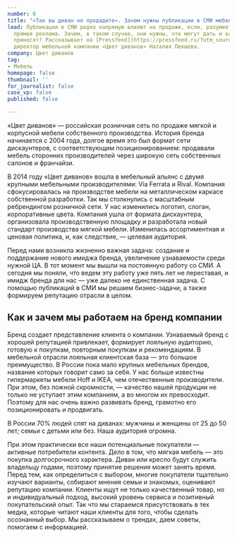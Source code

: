 ```yaml
---
number: 0
title: "«Так вы диван не продадите». Зачем нужны публикации в СМИ мебельной компании"
lead: Публикации в СМИ редко напрямую влияют на продажи, если, разумеется, это не
  прямая реклама. Зачем, в таком случае, они нужны, что могут дать и какую выгоду
  приносят? Рассказывает на [Pressfeed](https://pressfeed.ru/?utm_source=news&utm_medium=intro&utm_campaign=lead&utm_content=tak-vy-divan-ne-prodadite-zachem-nuzhny-publikacii-v-smi-mebelnoj-kompanii)
  директор мебельной компании «Цвет диванов» Наталия Пекшева.
company: Цвет диванов
tag:
- Мебель
homepage: false
thumbnail: ''
for_journalist: false
case_vp: false
published: false

---
```

«Цвет диванов» — российская розничная сеть по продаже мягкой и корпусной мебели собственного производства. История бренда начинается с 2004 года, долгое время это был формат сети дискаунтеров, с соответствующим позиционированием: продавали мебель сторонних производителей через широкую сеть собственных салонов и франчайзи.

В 2014 году «Цвет диванов» вошла в мебельный альянс с двумя крупными мебельными производителями: Via Ferrata и Rival. Компания сфокусировалась на производстве мебели на металлическом каркасе собственной разработки. Так мы столкнулись с масштабным ребрендингом розничной сети. У нас изменились логотип, слоган, корпоративные цвета. Компания ушла от формата дискаунтера, организовала производственную площадку и разработала новый стандарт производства мягкой мебели. Изменилась ассортиментная и ценовая политика, и, как следствие, — целевая аудитория.

Перед нами возникла жизненно важная задача: создание и поддержание нового имиджа бренда, увеличение узнаваемости среди нужной ЦА. В тот момент мы вышли на постоянную работу со СМИ. А сегодня мы поняли, что ведем эту работу уже пять лет не переставая, и имидж бренда для нас — уже далеко не единственная задача. С помощью публикаций в СМИ мы решаем бизнес-задачи, а также формируем репутацию отрасли в целом.

## Как и зачем мы работаем на бренд компании

Бренд создает представление клиента о компании. Узнаваемый бренд с хорошей репутацией привлекает, формирует лояльную аудиторию, готовую к покупкам, повторным покупкам и рекомендациям. В мебельной отрасли лояльная клиентская база — это большое преимущество. В России пока мало крупных мебельных брендов, название которых говорит само за себя. У нас больше известны гипермаркеты мебели Hoff и IKEA, чем отечественные производители. При этом, без ложной скромности, — качество нашей продукции не только не уступает этим компаниям, а во многом их превосходит. Поэтому для нас очень важно развивать бренд, грамотно его позиционировать и продвигать.

В России 70% людей спят на диванах: мужчины и женщины от 25 до 50 лет; семьи с детьми или без. Наша аудитория огромна.

При этом практически все наши потенциальные покупатели — активные потребители контента. Дело в том, что мягкая мебель — это покупка долгосрочного характера. Диван или кресло будут служить владельцу годами, поэтому принятие решения может занять время. Перед тем, как определиться с выбором, многие покупатели тщательно изучают варианты, собирают мнения семьи и знакомых, оценивают репутацию компании. Клиенты ищут не только качественный товар, но и индивидуальный подход, высокий уровень сервиса и позитивный покупательский опыт. Так что мы стараемся присутствовать в тех медиа, которые читают наши клиенты для того, чтобы сделать осознанный выбор. Мы рассказываем о трендах, даем советы, помогаем с информацией.